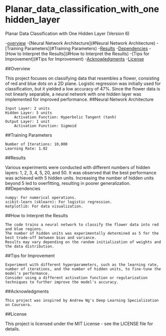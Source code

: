 # Planar_data_classification_with_onehidden_layer
Planar Data Classification with One Hidden Layer (Version 6)

-[overview](#overview)
-[Neural Network Architecture](#Neural Network Architecture)
-[Training Parameters](#Training Parameters)
-[Results](#Results)
-[Dependencies](#Dependencies)
-[How to Interpret the Results](#How to Interpret the Results)
-[Tips for Improvement](#Tips for Improvement)
-[Acknowledgments](#Acknowledgments)
-[License](#License)

##Overview

This project focuses on classifying data that resembles a flower, consisting of red and blue dots on a 2D plane. Logistic regression was initially used for classification, but it yielded a low accuracy of 47%. Since the flower data is not linearly separable, a neural network with one hidden layer was implemented for improved performance.
##Neural Network Architecture

    Input Layer: 2 units
    Hidden Layer: 5 units
        Activation Function: Hyperbolic Tangent (tanh)
    Output Layer: 1 unit
        Activation Function: Sigmoid

##Training Parameters

    Number of Iterations: 10,000
    Learning Rate: 1.02

##Results

Various experiments were conducted with different numbers of hidden layers: 1, 2, 3, 4, 5, 20, and 50. It was observed that the best performance was achieved with 5 hidden units. Increasing the number of hidden units beyond 5 led to overfitting, resulting in poorer generalization.
##Dependencies

    numpy: For numerical operations.
    scikit-learn (sklearn): For logistic regression.
    matplotlib: For data visualization.


##How to Interpret the Results

    The code trains a neural network to classify the flower data into red and blue regions.
    The number of hidden units was experimentally determined as 5 for the best trade-off between bias and variance.
    Results may vary depending on the random initialization of weights and the data distribution.

##Tips for Improvement

    Experiment with different hyperparameters, such as the learning rate, number of iterations, and the number of hidden units, to fine-tune the model's performance.
    Consider using a different activation function or regularization techniques to further improve the model's accuracy.

##Acknowledgments

    This project was inspired by Andrew Ng's Deep Learning Specialization on Coursera.

##License

This project is licensed under the MIT License - see the LICENSE file for details.
